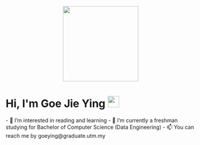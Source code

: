 <div id="header" align="center">
<img src="https://media.giphy.com/media/gSJ5Q7Uh8Fi4E/giphy.gif" width="200"/>
</div>

<h1>
  Hi, I'm Goe Jie Ying
  <img src="https://media.giphy.com/media/hvRJCLFzcasrR4ia7z/giphy.gif" width="30px"/>
</h1>- 👀 I’m interested in reading and learning
- 🌱 I’m currently a freshman studying for Bachelor of Computer Science (Data Engineering)
- 📫 You can reach me by goeying@graduate.utm.my

<!---
jygoe/jygoe is a ✨ special ✨ repository because its `README.md` (this file) appears on your GitHub profile.
You can click the Preview link to take a look at your changes.
--->
